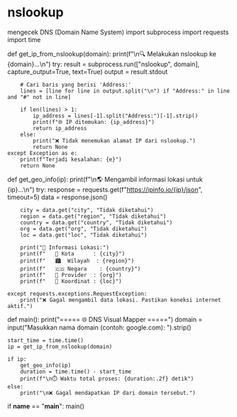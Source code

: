 # nslookup
mengecek DNS (Domain Name System)
import subprocess
import requests
import time

def get_ip_from_nslookup(domain):
    print(f"\n🔍 Melakukan nslookup ke {domain}...\n")
    try:
        result = subprocess.run(["nslookup", domain], capture_output=True, text=True)
        output = result.stdout

        # Cari baris yang berisi 'Address:'
        lines = [line for line in output.split("\n") if "Address:" in line and "#" not in line]

        if len(lines) > 1:
            ip_address = lines[-1].split("Address:")[-1].strip()
            print(f"🌐 IP ditemukan: {ip_address}")
            return ip_address
        else:
            print("❌ Tidak menemukan alamat IP dari nslookup.")
            return None
    except Exception as e:
        print(f"Terjadi kesalahan: {e}")
        return None

def get_geo_info(ip):
    print(f"\n🌎 Mengambil informasi lokasi untuk {ip}...\n")
    try:
        response = requests.get(f"https://ipinfo.io/{ip}/json", timeout=5)
        data = response.json()

        city = data.get("city", "Tidak diketahui")
        region = data.get("region", "Tidak diketahui")
        country = data.get("country", "Tidak diketahui")
        org = data.get("org", "Tidak diketahui")
        loc = data.get("loc", "Tidak diketahui")

        print("📍 Informasi Lokasi:")
        print(f"   🌆 Kota      : {city}")
        print(f"   🏙️  Wilayah  : {region}")
        print(f"   🇨🇴 Negara    : {country}")
        print(f"   🏢 Provider  : {org}")
        print(f"   📡 Koordinat : {loc}")

    except requests.exceptions.RequestException:
        print("❌ Gagal mengambil data lokasi. Pastikan koneksi internet aktif.")

def main():
    print("===== 🌐 DNS Visual Mapper =====")
    domain = input("Masukkan nama domain (contoh: google.com): ").strip()

    start_time = time.time()
    ip = get_ip_from_nslookup(domain)

    if ip:
        get_geo_info(ip)
        duration = time.time() - start_time
        print(f"\n⏱️ Waktu total proses: {duration:.2f} detik")
    else:
        print("\n❌ Gagal mendapatkan IP dari domain tersebut.")

if __name__ == "__main__":
    main()

